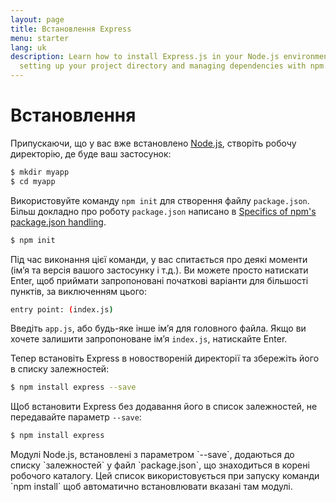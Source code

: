 ```yaml
---
layout: page
title: Встановлення Express
menu: starter
lang: uk
description: Learn how to install Express.js in your Node.js environment, including
  setting up your project directory and managing dependencies with npm.
---
```


# Встановлення

Припускаючи, що у вас вже встановлено [Node.js](https://nodejs.org/), створіть робочу директорію, де буде ваш застосунок:

```bash
$ mkdir myapp
$ cd myapp
```

Використовуйте команду `npm init` для створення файлу `package.json`.
Більш докладно про роботу `package.json` написано в [Specifics of npm's package.json handling](https://docs.npmjs.com/files/package.json).

```bash
$ npm init
```

Під час виконання цієї команди, у вас спитається про деякі моменти (ім’я та версія вашого застосунку і т.д.).
Ви можете просто натискати Enter, щоб приймати запропоновані початкові варіанти для більшості пунктів, за виключенням цього:

```bash
entry point: (index.js)
```

Введіть `app.js`, або будь-яке інше ім’я для головного файла. Якщо ви хочете залишити запропоноване ім’я `index.js`,
натискайте Enter.

Тепер встановіть Express в новоствореній директорії та збережіть його в списку залежностей:

```bash
$ npm install express --save
```

Щоб встановити Express без додавання його в список залежностей, не передавайте параметр `--save`:

```bash
$ npm install express
```

<div class="doc-box doc-info" markdown="1">
Модулі Node.js, встановлені з параметром `--save`, додаються до списку `залежностей` у файл `package.json`, що знаходиться в корені робочого каталогу.
Цей список використовується при запуску команди `npm install` щоб автоматично встановлювати вказані там модулі.
</div>
